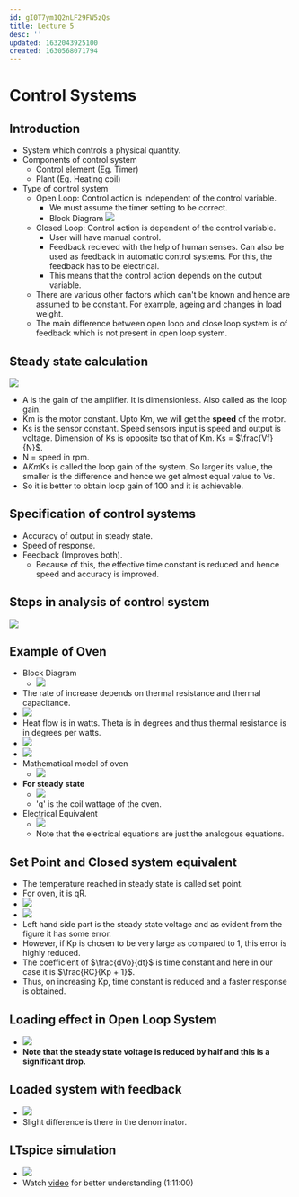 ```yaml
---
id: gI0T7ym1Q2nLF29FW5zQs
title: Lecture 5
desc: ''
updated: 1632043925100
created: 1630568071794
---
```



# Control Systems

## Introduction
* System which controls a physical quantity.
* Components of control system
    * Control element (Eg. Timer)
    * Plant (Eg. Heating coil)
* Type of control system
    * Open Loop: Control action is independent of the control variable.
        * We must assume the timer setting to be correct.
        * Block Diagram
        ![](/assets/images/2021-09-02-13-09-13.png)
    * Closed Loop: Control action is dependent of the control variable.
        * User will have manual control.
        * Feedback recieved with the help of human senses. Can also be used as feedback in automatic control systems. For this, the feedback has to be electrical.
        * This means that the control action depends on the output variable.
    * There are various other factors which can't be known and hence are assumed to be constant. For example, ageing and changes in load weight. 
    * The main difference between open loop and close loop system is of feedback which is not present in open loop system.

## Steady state calculation
![](/assets/images/2021-09-02-13-20-17.png)
* A is the gain of the amplifier. It is dimensionless. Also called as the loop gain.
* Km is the motor constant. Upto Km, we will get the **speed** of the motor.
* Ks is the sensor constant. Speed sensors input is speed and output is voltage. Dimension of Ks is opposite tso that of Km. Ks = $\frac{Vf}{N}$.
* N = speed in rpm.
* A*Km*Ks is called the loop gain of the system. So larger its value, the smaller is the difference and hence we get almost equal value to Vs.
* So it is better to obtain loop gain of 100 and it is achievable.

## Specification of control systems
* Accuracy of output in steady state.
* Speed of response.
* Feedback (Improves both).
    * Because of this, the effective time constant is reduced and hence speed and accuracy is improved.

## Steps in analysis of control system
![](/assets/images/2021-09-02-13-49-06.png)

## Example of Oven
* Block Diagram
    * ![](/assets/images/2021-09-19-14-39-38.png)
* The rate of increase depends on thermal resistance and thermal capacitance.
* ![](/assets/images/2021-09-19-14-42-28.png)
* Heat flow is in watts. Theta is in degrees and thus thermal resistance is in degrees per watts.
* ![](/assets/images/2021-09-19-14-45-07.png)
* ![](/assets/images/2021-09-19-14-45-30.png)
* Mathematical model of oven
    * ![](/assets/images/2021-09-19-14-46-21.png)
* **For steady state**
    * ![](/assets/images/2021-09-19-14-47-40.png)
    * 'q' is the coil wattage of the oven.
* Electrical Equivalent
    * ![](/assets/images/2021-09-19-14-50-15.png)
    * Note that the electrical equations are just the analogous equations.

## Set Point and Closed system equivalent
* The temperature reached in steady state is called set point.
* For oven, it is qR.
* ![](/assets/images/2021-09-19-14-53-10.png)
* ![](/assets/images/2021-09-19-14-53-30.png)
* Left hand side part is the steady state voltage and as evident from the figure it has some error.
* However, if Kp is chosen to be very large as compared to 1, this error is highly reduced.
* The coefficient of $\frac{dVo}{dt}$ is time constant and here in our case it is $\frac{RC}{Kp + 1}$.
* Thus, on increasing Kp, time constant is reduced and a faster response is obtained.

## Loading effect in Open Loop System
* ![](/assets/images/2021-09-19-14-57-54.png)
* **Note that the steady state voltage is reduced by half and this is a significant drop.**

## Loaded system with feedback
* ![](/assets/images/2021-09-19-14-58-56.png)
* Slight difference is there in the denominator.

## LTspice simulation
* ![](/assets/images/2021-09-19-15-01-58.png)
* Watch [video](https://drive.google.com/file/d/1-aeTFcX9shA_R6Owlvv1iaxCVnFcwAAQ/view) for better understanding (1:11:00)
